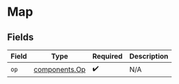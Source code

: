 # Map


## Fields

| Field                                          | Type                                           | Required                                       | Description                                    |
| ---------------------------------------------- | ---------------------------------------------- | ---------------------------------------------- | ---------------------------------------------- |
| `op`                                           | [components.Op](../../models/components/op.md) | :heavy_check_mark:                             | N/A                                            |